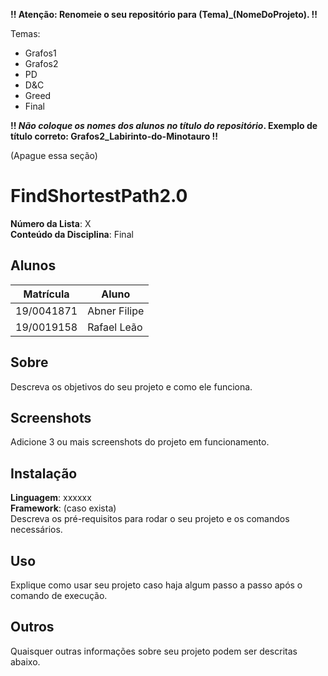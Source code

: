 **!! Atenção: Renomeie o seu repositório para (Tema)\_(NomeDoProjeto). !!**

Temas:

- Grafos1
- Grafos2
- PD
- D&C
- Greed
- Final

**!! _Não coloque os nomes dos alunos no título do repositório_. Exemplo de título correto: Grafos2_Labirinto-do-Minotauro !!**

(Apague essa seção)

# FindShortestPath2.0

**Número da Lista**: X<br>
**Conteúdo da Disciplina**: Final<br>

## Alunos

| Matrícula  | Aluno        |
| ---------- | ------------ |
| 19/0041871 | Abner Filipe |
| 19/0019158 | Rafael Leão  |

## Sobre

Descreva os objetivos do seu projeto e como ele funciona.

## Screenshots

Adicione 3 ou mais screenshots do projeto em funcionamento.

## Instalação

**Linguagem**: xxxxxx<br>
**Framework**: (caso exista)<br>
Descreva os pré-requisitos para rodar o seu projeto e os comandos necessários.

## Uso

Explique como usar seu projeto caso haja algum passo a passo após o comando de execução.

## Outros

Quaisquer outras informações sobre seu projeto podem ser descritas abaixo.
